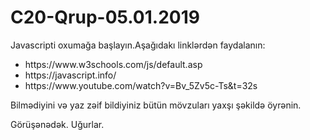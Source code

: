 # C20-Qrup-05.01.2019
Javascripti oxumağa başlayın.Aşağıdakı linklərdən faydalanın:
<ul>
<li>https://www.w3schools.com/js/default.asp</li>
<li>https://javascript.info/</li>
<li>https://www.youtube.com/watch?v=Bv_5Zv5c-Ts&t=32s</li>
</ul>
Bilmədiyini və yaz zəif bildiyiniz bütün mövzuları yaxşı şəkildə öyrənin.

Görüşənədək. Uğurlar.
